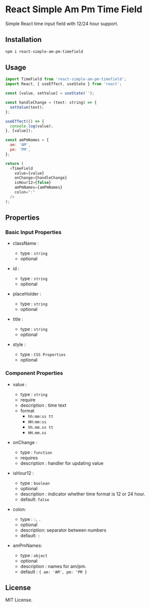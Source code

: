# React Simple Am Pm Time Field

Simple React time input field with 12/24 hour support.

## Installation

```bash
npm i react-simple-am-pm-timefield
```

## Usage

```javascript
import TimeField from 'react-simple-am-pm-timefield';
import React, { useEffect, useState } from 'react';

const [value, setValue] = useState('');

const handleChange = (text: string) => {
  setValue(text);
};

useEffect(() => {
  console.log(value);
}, [value]);

const amPmNames = {
  am: 'AM',
  pm: 'PM',
};

return (
  <TimeField
    value={value}
    onChange={handleChange}
    isHour12={false}
    amPmNames={amPmNames}
    colon=":"
  />
);
```

## Properties

### Basic Input Properties

- className :

  - type : `string`
  - optional

- id :

  - type : `string`
  - optional

- placeHolder :

  - type : `string`
  - optional

- title :

  - type : `string`
  - optional

- style :

  - type : `CSS Properties`
  - optional

### Component Properties

- value :

  - type : `string`
  - require
  - description : time text
  - format
    - `hh:mm:ss tt`
    - `HH:mm:ss`
    - `hh.mm.ss tt`
    - `HH.mm.ss`

- onChange :

  - type : `function`
  - requires
  - description : handler for updating value

- isHour12 :

  - type : `boolean`
  - optional
  - description : indicator whether time format is 12 or 24 hour.
  - default: `false`

- colon:

  - type : `:`, `.`
  - optional
  - description: separator between numbers
  - default: `:`

- amPmNames:
  - type : `object`
  - optional
  - description : names for am/pm.
  - default : `{ am: 'AM', pm: 'PM }`

## License

MIT License.
